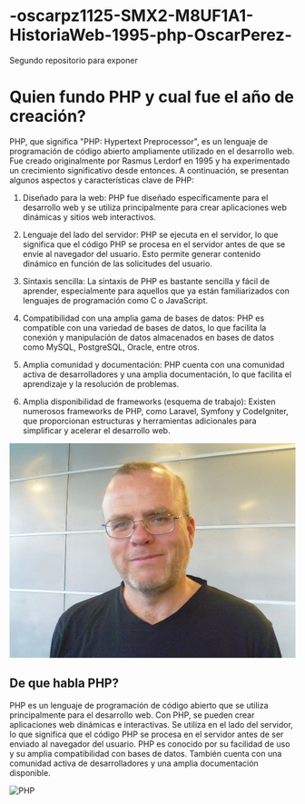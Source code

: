 # -oscarpz1125-SMX2-M8UF1A1-HistoriaWeb-1995-php-OscarPerez-
Segundo repositorio para exponer


# Quien fundo PHP y cual fue el año de creación?


PHP, que significa "PHP: Hypertext Preprocessor", es un lenguaje de programación de código abierto ampliamente utilizado en el desarrollo web. Fue creado originalmente por Rasmus Lerdorf en 1995 y ha experimentado un crecimiento significativo desde entonces. A continuación, se presentan algunos aspectos y características clave de PHP:

1. Diseñado para la web: PHP fue diseñado específicamente para el desarrollo web y se utiliza principalmente para crear aplicaciones web dinámicas y sitios web interactivos.

2. Lenguaje del lado del servidor: PHP se ejecuta en el servidor, lo que significa que el código PHP se procesa en el servidor antes de que se envíe al navegador del usuario. Esto permite generar contenido dinámico en función de las solicitudes del usuario.

3. Sintaxis sencilla: La sintaxis de PHP es bastante sencilla y fácil de aprender, especialmente para aquellos que ya están familiarizados con lenguajes de programación como C o JavaScript.

4. Compatibilidad con una amplia gama de bases de datos: PHP es compatible con una variedad de bases de datos, lo que facilita la conexión y manipulación de datos almacenados en bases de datos como MySQL, PostgreSQL, Oracle, entre otros.

5. Amplia comunidad y documentación: PHP cuenta con una comunidad activa de desarrolladores y una amplia documentación, lo que facilita el aprendizaje y la resolución de problemas.

6. Amplia disponibilidad de frameworks (esquema de trabajo): Existen numerosos frameworks de PHP, como Laravel, Symfony y CodeIgniter, que proporcionan estructuras y herramientas adicionales para simplificar y acelerar el desarrollo web.


 ![Creador](https://github.com/oscarpz1125/-oscarpz1125-SMX2-M8UF1A1-HistoriaWeb-1995-php-OscarPerez-/blob/main/lerdorf.jpg "Creador") 


## De que habla PHP?


PHP es un lenguaje de programación de código abierto que se utiliza principalmente para el desarrollo web. Con PHP, se pueden crear aplicaciones web dinámicas e interactivas. Se utiliza en el lado del servidor, lo que significa que el código PHP se procesa en el servidor antes de ser enviado al navegador del usuario. PHP es conocido por su facilidad de uso y su amplia compatibilidad con bases de datos. También cuenta con una comunidad activa de desarrolladores y una amplia documentación disponible.


![PHP](hhttps://github.com/oscarpz1125/-oscarpz1125-SMX2-M8UF1A1-HistoriaWeb-1995-php-OscarPerez-/blob/main/PHP-logo.svg.jpg
"PHP") 

